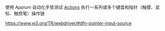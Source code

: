 
使用 Appium 自动化手势测试
[Actions](http://appium.io/docs/en/commands/interactions/actions/)
执行一系列或多个键盘和指针（触摸、鼠标、触控笔）操作链

https://www.w3.org/TR/webdriver/#dfn-pointer-input-source
